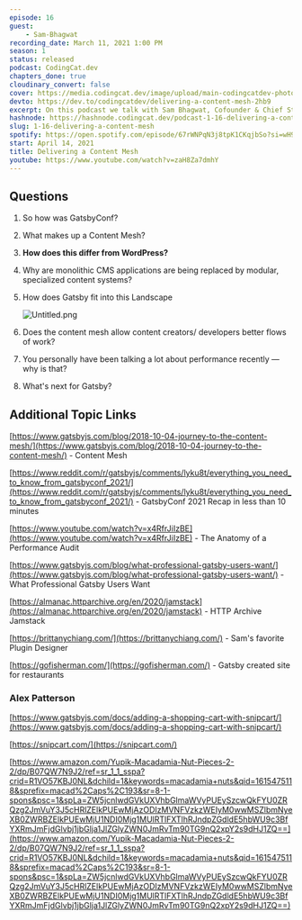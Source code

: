 ```yaml
---
episode: 16
guest: 
    - Sam-Bhagwat
recording_date: March 11, 2021 1:00 PM
season: 1
status: released
podcast: CodingCat.dev
chapters_done: true
cloudinary_convert: false
cover: https://media.codingcat.dev/image/upload/main-codingcatdev-photo/hn8dumtsubllbz9xyqh6.png
devto: https://dev.to/codingcatdev/delivering-a-content-mesh-2hb9
excerpt: On this podcast we talk with Sam Bhagwat, Cofounder & Chief Strategy Officer at Gatsby. We dive into Gatsby 3.0 and why Jamstack is allowing us
hashnode: https://hashnode.codingcat.dev/podcast-1-16-delivering-a-content-mesh
slug: 1-16-delivering-a-content-mesh
spotify: https://open.spotify.com/episode/67rWNPqN3j8tpK1CKqjbSo?si=wH9kHvtgQiKW08xFBLD0oA
start: April 14, 2021
title: Delivering a Content Mesh
youtube: https://www.youtube.com/watch?v=zaH8Za7dmhY
---
```

## Questions

1. So how was GatsbyConf?
2. What makes up a Content Mesh?
3. **How does this differ from WordPress?**
4. Why are monolithic CMS applications are being replaced by modular, specialized content systems?
5. How does Gatsby fit into this Landscape
    
    ![Untitled.png](Untitled.png)
    
6. Does the content mesh allow content creators/ developers better flows of work?
7. You personally have been talking a lot about performance recently — why is that?
8. What's next for Gatsby?

## Additional Topic Links

[https://www.gatsbyjs.com/blog/2018-10-04-journey-to-the-content-mesh/](https://www.gatsbyjs.com/blog/2018-10-04-journey-to-the-content-mesh/) - Content Mesh

[https://www.reddit.com/r/gatsbyjs/comments/lyku8t/everything_you_need_to_know_from_gatsbyconf_2021/](https://www.reddit.com/r/gatsbyjs/comments/lyku8t/everything_you_need_to_know_from_gatsbyconf_2021/) - GatsbyConf 2021 Recap in less than 10 minutes

[https://www.youtube.com/watch?v=x4RfrJiIzBE](https://www.youtube.com/watch?v=x4RfrJiIzBE) - The Anatomy of a Performance Audit

[https://www.gatsbyjs.com/blog/what-professional-gatsby-users-want/](https://www.gatsbyjs.com/blog/what-professional-gatsby-users-want/) - What Professional Gatsby Users Want

[https://almanac.httparchive.org/en/2020/jamstack](https://almanac.httparchive.org/en/2020/jamstack) - HTTP Archive Jamstack

[https://brittanychiang.com/](https://brittanychiang.com/) - Sam's favorite Plugin Designer

[https://gofisherman.com/](https://gofisherman.com/) - Gatsby created site for restaurants

### Alex Patterson

[https://www.gatsbyjs.com/docs/adding-a-shopping-cart-with-snipcart/](https://www.gatsbyjs.com/docs/adding-a-shopping-cart-with-snipcart/)

[https://snipcart.com/](https://snipcart.com/)

[https://www.amazon.com/Yupik-Macadamia-Nut-Pieces-2-2/dp/B07QW7N9J2/ref=sr_1_1_sspa?crid=R1VO57KBJ0NL&dchild=1&keywords=macadamia+nuts&qid=1615475118&sprefix=macad%2Caps%2C193&sr=8-1-spons&psc=1&spLa=ZW5jcnlwdGVkUXVhbGlmaWVyPUEySzcwQkFYU0ZRQzg2JmVuY3J5cHRlZElkPUEwMjAzODIzMVNFVzkzWEIyM0wwMSZlbmNyeXB0ZWRBZElkPUEwMjU1NDI0Mjg1MUlRTlFXTlhRJndpZGdldE5hbWU9c3BfYXRmJmFjdGlvbj1jbGlja1JlZGlyZWN0JmRvTm90TG9nQ2xpY2s9dHJ1ZQ==](https://www.amazon.com/Yupik-Macadamia-Nut-Pieces-2-2/dp/B07QW7N9J2/ref=sr_1_1_sspa?crid=R1VO57KBJ0NL&dchild=1&keywords=macadamia+nuts&qid=1615475118&sprefix=macad%2Caps%2C193&sr=8-1-spons&psc=1&spLa=ZW5jcnlwdGVkUXVhbGlmaWVyPUEySzcwQkFYU0ZRQzg2JmVuY3J5cHRlZElkPUEwMjAzODIzMVNFVzkzWEIyM0wwMSZlbmNyeXB0ZWRBZElkPUEwMjU1NDI0Mjg1MUlRTlFXTlhRJndpZGdldE5hbWU9c3BfYXRmJmFjdGlvbj1jbGlja1JlZGlyZWN0JmRvTm90TG9nQ2xpY2s9dHJ1ZQ==)